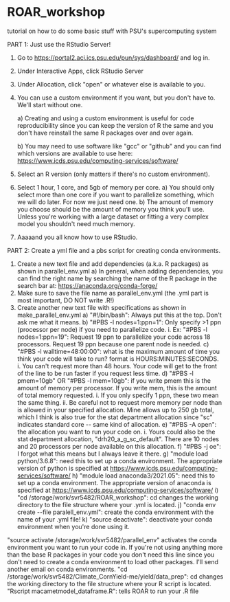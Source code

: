 # ROAR_workshop
tutorial on how to do some basic stuff with PSU's supercomputing system


PART 1: Just use the RStudio Server!

1. Go to https://portal2.aci.ics.psu.edu/pun/sys/dashboard/ and log in.
2. Under Interactive Apps, click RStudio Server
3. Under Allocation, click "open" or whatever else is available to you.
4. You can use a custom environment if you want, but you don't have to. We'll start without one.

   a) Creating and using a custom environment is useful for code reproducibility since you can keep the version of R the same and you don't have reinstall the same R packages over and over again.
   
   b) You may need to use software like "gcc" or "github" and you can find which versions are available to use here: https://www.icds.psu.edu/computing-services/software/
5. Select an R version (only matters if there's no custom environment).
6. Select 1 hour, 1 core, and 5gb of memory per core.
   a) You should only select more than one core if you want to parallelize something, which we will do later. For now we just need one.
   b) The amount of memory you choose should be the amount of memory you think you'll use. Unless you're working with a large dataset or fitting a very complex model you shouldn't need much memory.
7. Aaaaand you all know how to use RStudio.

PART 2: Create a yml file and a pbs script for creating conda environments.

1. Create a new text file and add dependencies (a.k.a. R packages) as shown in parallel_env.yml
   a) In general, when adding dependencies, you can find the right name by searching the name of the R package in the search bar at: https://anaconda.org/conda-forge/
2. Make sure to save the file name as parallel_env.yml (the .yml part is most important, DO NOT write .R!)
3. Create another new text file with specifications as shown in make_parallel_env.yml
   a) "#!/bin/bash": Always put this at the top. Don't ask me what it means.
   b) "#PBS -l nodes=1:ppn=1": Only specify >1 ppn (processor per node) if you need to parallelize code.
      i. Ex: "#PBS -l nodes=1:ppn=19": Request 19 ppn to parallelize your code across 18 processors. Request 19 ppn because one parent node is needed.
   c) "#PBS -l walltime=48:00:00": what is the maximum amount of time you think your code will take to run? format is HOURS:MINUTES:SECONDS. 
      i. You can't request more than 48 hours. Your code will get to the front of the line to be run faster if you request less time.
   d) "#PBS -l pmem=10gb" OR "#PBS -l mem=10gb": if you write pmem this is the amount of memory per processor. If you write mem, this is the amount of total memory requested. 
      i. If you only specify 1 ppn, these two mean the same thing. 
      ii. Be careful not to request more memory per node than is allowed in your specified allocation. Mine allows up to 250 gb total, which I think is also true for the stat department allocation since "sc" indicates standard core -- same kind of allocation. 
   e) "#PBS -A open": the allocation you want to run your code on. 
      i. Yours could also be the stat department allocation, "drh20_a_g_sc_default". There are 10 nodes and 20 processors per node available on this allocation. 
   f) "#PBS -j oe": I forgot what this means but I always leave it there.
   g) "module load python/3.6.8": need this to set up a conda environment. The appropriate version of python is specified at https://www.icds.psu.edu/computing-services/software/
   h) "module load anaconda3/2021.05": need this to set up a conda environment. The appropriate version of anaconda is specified at https://www.icds.psu.edu/computing-services/software/
   i) "cd /storage/work/svr5482/ROAR_workshop": cd changes the working directory to the file structure where your .yml is located.
   j) "conda env create --file paralell_env.yml": create the conda environment with the name of your .yml file!
   k) "source deactivate": deactivate your conda environment when you're done using it.


"source activate /storage/work/svr5482/parallel_env" activates the conda environment you want to run your code in. If you're not using anything more than the base R packages in your code you don't need this line since you don't need to create a conda environment to load other packages. I'll send another email on conda environments.
"cd /storage/work/svr5482/Climate_CornYield-me/yield/data_prep": cd changes the working directory to the file structure where your R script is located.
"Rscript macametmodel_dataframe.R": tells ROAR to run your .R file
